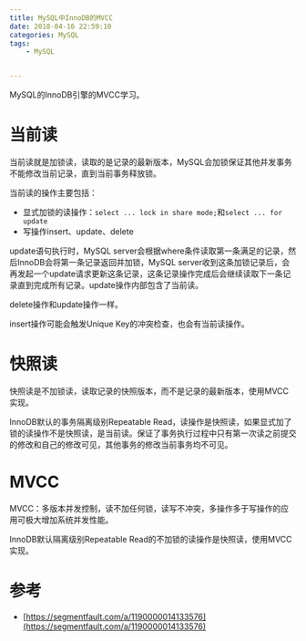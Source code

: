 ```yaml
---
title: MySQL中InnoDB的MVCC
date: 2018-04-16 22:59:10
categories: MySQL
tags: 
	- MySQL


---
```


MySQL的InnoDB引擎的MVCC学习。

<!--more-->

# 当前读

当前读就是加锁读，读取的是记录的最新版本，MySQL会加锁保证其他并发事务不能修改当前记录，直到当前事务释放锁。

当前读的操作主要包括：

- 显式加锁的读操作：`select ... lock in share mode;`和`select ... for update`
- 写操作insert、update、delete

update语句执行时，MySQL server会根据where条件读取第一条满足的记录，然后InnoDB会将第一条记录返回并加锁，MySQL server收到这条加锁记录后，会再发起一个update请求更新这条记录，这条记录操作完成后会继续读取下一条记录直到完成所有记录。update操作内部包含了当前读。

delete操作和update操作一样。

insert操作可能会触发Unique Key的冲突检查，也会有当前读操作。

# 快照读

快照读是不加锁读，读取记录的快照版本，而不是记录的最新版本，使用MVCC实现。

InnoDB默认的事务隔离级别Repeatable Read，读操作是快照读，如果显式加了锁的读操作不是快照读，是当前读。保证了事务执行过程中只有第一次读之前提交的修改和自己的修改可见，其他事务的修改当前事务均不可见。

# MVCC

MVCC：多版本并发控制，读不加任何锁，读写不冲突，多操作多于写操作的应用可极大增加系统并发性能。

InnoDB默认隔离级别Repeatable Read的不加锁的读操作是快照读，使用MVCC实现。

# 参考

- [https://segmentfault.com/a/1190000014133576](https://segmentfault.com/a/1190000014133576)